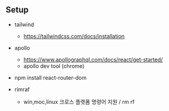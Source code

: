 ## Setup

- tailwind
    - https://tailwindcss.com/docs/installation
- apollo
    - https://www.apollographql.com/docs/react/get-started/
    - apollo dev tool (chrome)

- npm install react-router-dom

- rimraf
    - win,moc,linux 크로스 플랫폼 명령어 지원 / rm rf